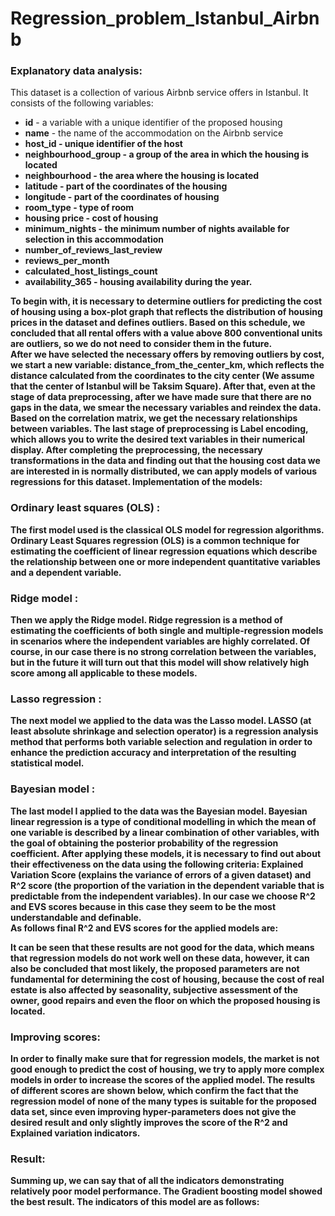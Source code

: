# Regression_problem_Istanbul_Airbnb

### Explanatory data analysis: 

This dataset is a collection of various Airbnb service offers in Istanbul. It consists of the following variables: 
- <b>id</b> - a variable with a unique identifier of the proposed housing 
- <b>name</b> - the name of the accommodation on the Airbnb service 
- <b>host_id<b> - unique identifier of the host 
- <b>neighbourhood_group<b> - a group of the area in which the housing is located 
- <b>neighbourhood</b> - the area where the housing is located 
- <b>latitude</b> - part of the coordinates of the housing 
- <b>longitude</b> - part of the coordinates of housing 
- <b>room_type</b> - type of room 
- <b>housing price</b> - cost of housing 
- <b>minimum_nights<b> - the minimum number of nights available for selection in this accommodation 
- <b>number_of_reviews_last_review </b>
- <b>reviews_per_month</b> 
- <b>calculated_host_listings_count</b>
- <b>availability_365</b> - housing availability during the year. 

To begin with, it is necessary to determine outliers for predicting the cost of housing using a box-plot graph that reflects the distribution of housing prices in the dataset and defines outliers. 
Based on this schedule, we concluded that all rental offers with a value above 800 conventional units are outliers, so we do not need to consider them in the future.  
After we have selected the necessary offers by removing outliers by cost, we start a new variable: <b>distance_from_the_center_km</b>, which reflects the distance calculated from the coordinates to the city center (We assume that the center of Istanbul will be Taksim Square). 
After that, even at the stage of data preprocessing, after we have made sure that there are no gaps in the data, we smear the necessary variables and reindex the data. Based on the correlation matrix, we get the necessary relationships between variables. 
The last stage of preprocessing is Label encoding, which allows you to write the desired text variables in their numerical display. 
After completing the preprocessing, the necessary transformations in the data and finding out that the housing cost data we are interested in is normally distributed, we can apply models of various regressions for this dataset. 
Implementation of the models: 

### Ordinary least squares (OLS) : 

The first model used is the classical OLS model for regression algorithms. 
Ordinary Least Squares regression <b>(OLS)</b> is a common technique for estimating the coefficient of linear regression equations which describe the relationship between one or more independent quantitative variables and a dependent variable. 

### Ridge model : 

Then we apply the Ridge model. 
Ridge regression is a method of estimating the coefficients of both single and multiple-regression models in scenarios where the independent variables are highly correlated. 
Of course, in our case there is no strong correlation between the variables, but in the future it will turn out that this model will show relatively high score among all applicable to these models. 

### Lasso regression : 

The next model we applied to the data was the Lasso model. 
LASSO (at least absolute shrinkage and selection operator) is a regression analysis method that performs both variable selection and regulation in order to enhance the prediction accuracy and interpretation of the resulting statistical model. 

### Bayesian model : 

The last model I applied to the data was the Bayesian model. Bayesian linear regression is a type of conditional modelling in which the mean of one variable is described by a linear combination of other variables, with the goal of obtaining the posterior probability of the regression coefficient. 
After applying these models, it is necessary to find out about their effectiveness on the data using the following criteria: Explained Variation Score (explains the variance of errors of a given dataset) and R^2 score (the proportion of the variation in the dependent variable that is predictable from the independent variables). 
In our case we choose R^2 and EVS scores because in this case they seem to be the most understandable and definable.  
As follows final R^2 and EVS scores for the applied models are: 
 
It can be seen that these results are not good for the data, which means that regression models do not work well on these data, however, it can also be concluded that most likely, the proposed parameters are not fundamental for determining the cost of housing, because the cost of real estate is also affected by seasonality, subjective assessment of the owner, good repairs and even the floor on which the proposed housing is located. 

### Improving scores: 

In order to finally make sure that for regression models, the market is not good enough to predict the cost of housing, we try to apply more complex models in order to increase the scores of the applied model. 
The results of different scores are shown below, which confirm the fact that the regression model of none of the many types is suitable for the proposed data set, since even improving hyper-parameters does not give the desired result and only slightly improves the score of the R^2 and Explained variation indicators. 

### Result: 

Summing up, we can say that of all the indicators demonstrating relatively poor model performance. The Gradient boosting model showed the best result. The indicators of this model are as follows: 
 
